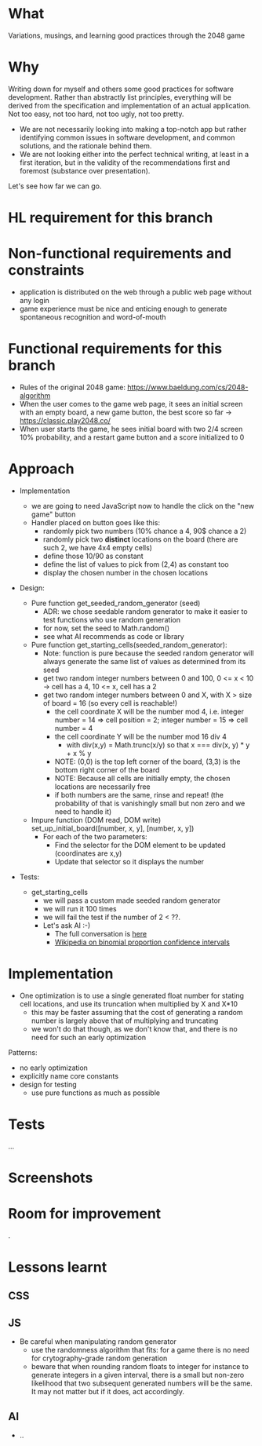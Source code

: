 # What
Variations, musings, and learning good practices through the 2048 game

# Why
Writing down for myself and others some good practices for software development. Rather than abstractly list principles, everything will be derived from the specification and implementation of an actual application. Not too easy, not too hard, not too ugly, not too pretty. 

- We are not necessarily looking into making a top-notch app but rather identifying common issues in software development, and common solutions, and the rationale behind them.
- We are not looking either into the perfect technical writing, at least in a first iteration, but in the validity of the recommendations first and foremost (substance over presentation).

Let's see how far we can go.

# HL requirement for this branch

# Non-functional requirements and constraints
- application is distributed on the web through a public web page without any login
- game experience must be nice and enticing enough to generate spontaneous recognition and word-of-mouth

# Functional requirements for this branch
- Rules of the original 2048 game: https://www.baeldung.com/cs/2048-algorithm
- When the user comes to the game web page, it sees an initial screen with an empty board, a new game button, the best score so far -> https://classic.play2048.co/
- When user starts the game, he sees initial board with two 2/4 screen 10% probability, and a restart game button and a score initialized to 0

# Approach
- Implementation
  - we are going to need JavaScript now to handle the click on the "new game" button
  - Handler placed on button goes like this:
    - randomly pick two numbers (10% chance a 4, 90$ chance a 2)
    - randomly pick two **distinct** locations on the board (there are such 2, we have 4x4 empty cells)
    - define those 10/90 as constant
    - define the list of values to pick from (2,4) as constant too
    - display the chosen number in the chosen locations

- Design:
  - Pure function get_seeded_random_generator (seed)
    - ADR: we chose seedable random generator to make it easier to test functions who use random generation
    - for now, set the seed to Math.random()
    - see what AI recommends as code or library
  - Pure function get_starting_cells(seeded_random_generator):
    - Note: function is pure because the seeded random generator will always generate the same list of values as determined from its seed
    - get two random integer numbers between 0 and 100, 0 <= x < 10 -> cell has a 4, 10 <= x, cell has a 2
    - get two random integer numbers between 0 and X, with X > size of board = 16 (so every cell is reachable!)
      - the cell coordinate X will be the number mod 4, i.e. integer number = 14 => cell position = 2; integer number = 15 => cell number = 4
      - the cell coordinate Y will be the number mod 16 div 4
        - with div(x,y) = Math.trunc(x/y) so that x === div(x, y) * y + x % y
      - NOTE: (0,0) is the top left corner of the board, (3,3) is the bottom right corner of the board
      - NOTE: Because all cells are initially empty, the chosen locations are necessarily free
      - if both numbers are the same, rinse and repeat! (the probability of that is vanishingly small but non zero and we need to handle it)
  - Impure function (DOM read, DOM write) set_up_initial_board([number, x, y], [number, x, y])
    - For each of the two parameters:
      - Find the selector for the DOM element to be updated (coordinates are x,y)
      - Update that selector so it displays the number

- Tests:
  - get_starting_cells
    -  we will pass a custom made seeded random generator
    -  we will run it 100 times
    -  we will fail the test if the number of 2 < ??.
    -  Let's ask AI :-)
       -  The full conversation is [here](./ai%20prompt%20and%20answer%20-%20how%20to%20test%20random%20generator.txt)
       -  [Wikipedia on binomial proportion confidence intervals](https://en.wikipedia.org/wiki/Binomial_proportion_confidence_interval)

# Implementation
- One optimization is to use a single generated float number for stating cell locations, and use its truncation when multiplied by X and X*10
  - this may be faster assuming that the cost of generating a random number is largely above that of multiplying and truncating
  - we won't do that though, as we don't know that, and there is no need for such an early optimization

Patterns:
- no early optimization
- explicitly name core constants
- design for testing
  - use pure functions as much as possible


# Tests
...

# Screenshots

# Room for improvement
.

# Lessons learnt
## CSS

## JS
- Be careful when manipulating random generator
  - use the randomness algorithm that fits: for a game there is no need for crytography-grade random generation
  - beware that when rounding random floats to integer for instance to generate integers in a given interval, there is a small but non-zero likelihood that two subsequent generated numbers will be the same. It may not matter but if it does, act accordingly.

## AI
- ..